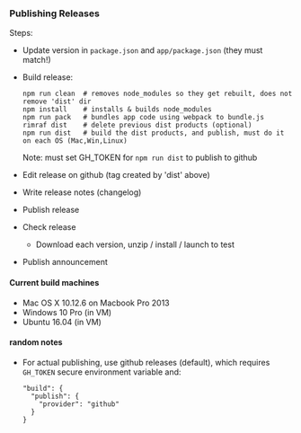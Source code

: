 ### Publishing Releases

Steps:
- Update version in `package.json` and `app/package.json` (they must match!)
- Build release:
    ```
    npm run clean  # removes node_modules so they get rebuilt, does not remove 'dist' dir
    npm install    # installs & builds node_modules
    npm run pack   # bundles app code using webpack to bundle.js
    rimraf dist    # delete previous dist products (optional)
    npm run dist   # build the dist products, and publish, must do it on each OS (Mac,Win,Linux)
    ```
    Note: must set GH_TOKEN for `npm run dist` to publish to github

- Edit release on github (tag created by 'dist' above)
- Write release notes (changelog)
- Publish release
- Check release
    - Download each version, unzip / install / launch to test
- Publish announcement

#### Current build machines
- Mac OS X 10.12.6 on Macbook Pro 2013
- Windows 10 Pro (in VM)
- Ubuntu 16.04 (in VM)



#### random notes
- For actual publishing, use github releases (default), which requires `GH_TOKEN` secure environment variable and:
    ```
    "build": {
      "publish": {
        "provider": "github"
      }
    }
